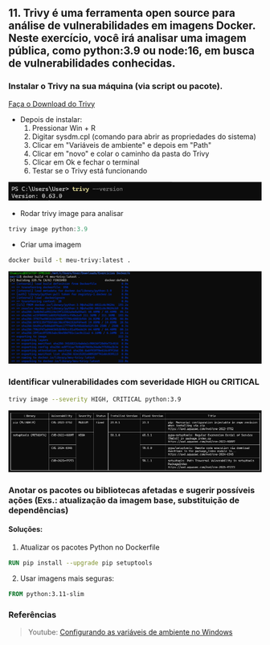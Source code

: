 ## 11. Trivy é uma ferramenta open source para análise de vulnerabilidades em imagens Docker. Neste exercício, você irá analisar uma imagem pública, como python:3.9 ou node:16, em busca de vulnerabilidades conhecidas.

### Instalar o Trivy na sua máquina (via script ou pacote).

[Faça o Download do Trivy](@https://github.com/aquasecurity/trivy/releases)


- Depois de instalar:
    1. Pressionar Win + R
    2. Digitar sysdm.cpl (comando para abrir as propriedades do sistema)
    3. Clicar em "Variáveis de ambiente" e depois em "Path"
    4. Clicar em "novo" e colar o caminho da pasta do Trivy
    5. Clicar em Ok e fechar o terminal
    6. Testar se o Trivy está funcionando

![alt text](images/trivyversion.png)

- Rodar trivy image <nome-da-imagem> para analisar
```powershell
trivy image python:3.9
```

- Criar uma imagem
```bash
docker build -t meu-trivy:latest .
```

![alt text](images/exec112.png)

### Identificar vulnerabilidades com severidade HIGH ou CRITICAL
```bash
trivy image --severity HIGH, CRITICAL python:3.9
```

![alt text](images/exec113.png)

### Anotar os pacotes ou bibliotecas afetadas e sugerir possíveis ações (Exs.: atualização da imagem base, substituição de dependências)

#### Soluções:
1. Atualizar os pacotes Python no Dockerfile
```dockerfile
RUN pip install --upgrade pip setuptools 
```

2. Usar imagens mais seguras:
```dockerfile
FROM python:3.11-slim
```

### Referências

> Youtube: [Configurando as variáveis de ambiente no Windows](https://www.youtube.com/watch?v=ing2pLCrvxo)
